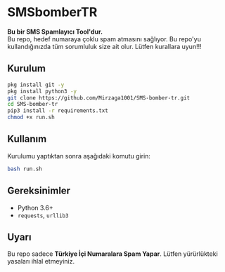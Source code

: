 # SMSbomberTR

**Bu bir SMS Spamlayıcı Tool'dur.**  
Bu repo, hedef numaraya çoklu spam atmasını sağlıyor. Bu repo'yu kullandığınızda tüm sorumluluk size ait olur. Lütfen kurallara uyun!!!

## Kurulum

```bash
pkg install git -y
pkg install python3 -y
git clone https://github.com/Mirzaga1001/SMS-bomber-tr.git
cd SMS-bomber-tr
pip3 install -r requirements.txt
chmod +x run.sh
```

## Kullanım

Kurulumu yaptıktan sonra aşağıdaki komutu girin:

```bash
bash run.sh
```

## Gereksinimler

- Python 3.6+
- `requests`, `urllib3`

## Uyarı

Bu repo sadece **Türkiye İçi Numaralara Spam Yapar**. Lütfen yürürlükteki yasaları ihlal etmeyiniz.
